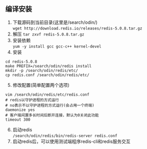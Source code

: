 ## 编译安装  
1. 下载源码到当前目录(这里是/search/odin/)  
`wget http://download.redis.io/releases/redis-5.0.8.tar.gz`  
2. 解压
`tar zxvf redis-5.0.8.tar.gz`  
3. 安装依赖  
`yum -y install gcc gcc-c++ kernel-devel`  
4. 安装  
```shell
cd redis-5.0.8
make PREFIX=/search/odin/redis install
mkdir -p /search/odin/redis/etc/
cp redis.conf /search/odin/redis/etc/
``` 
5. 修改配置(简单配置两个选项)  
```shell
vim /search/odin/redis/etc/redis.conf
# redis以守护进程的方式运行
# no表示不以守护进程的方式运行(会占用一个终端)
daemonize yes
# 客户端闲置多长时间后断开连接，默认为0关闭此功能
timeout 300
```
6. 启动redis  
`/search/odin/redis/bin/redis-server redis.conf`
7. 启动redis后，可以使用测试端程序redis-cli和redis服务交互  


